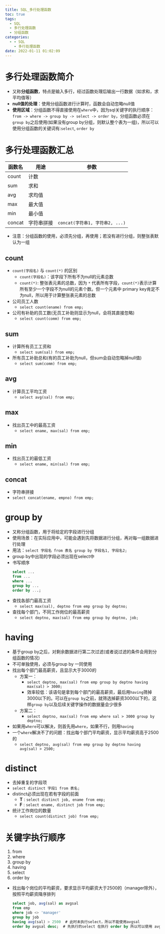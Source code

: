 ```yaml
---
title: SQL_多行处理函数
toc: true
tags:
  - SQL
  - 多行处理函数
  - 分组函数
categories:
  - - SQL
    - 多行处理函数
date: 2022-01-11 01:02:09
---
```

# 多行处理函数简介
* 又称**分组函数**，特点是输入多行，经过函数处理后输出一行数据（如求和，求平均值等）
* **null值的处理**：使用分组函数进行计算时，函数会自动忽略null值
* **使用区域**：分组函数不得直接使用在`where`中，因为sql关键字的执行顺序：`from -> where -> group by -> select -> order by`，分组函数必须在`group by`之后使用(如果没有group by分组，则默认整个表为一组)，所以可以使用分组函数的关键词有:`select`, `order by`


   
# 多行处理函数汇总
|函数名|用途|参数|
|--|--|--|
|count|计数|
|sum|求和|
|avg|求均值|
|max|最大值|
|min|最小值|
|concat|字符串拼接|`concat(字符串1, 字符串2, ...)`|
* 注意：分组函数的使用，必须先分组，再使用；若没有进行分组，则整张表默认为一组

## count
* `count(字段名)` 与 `count(*)` 的区别
  * `count(字段名)`：该字段下所有不为null的元素总数
  * `count(*)`: 整张表元素的总数，因为 `*` 代表所有字段，`count(*)`表示计算所有至少一个字段不为null的元素个数。但一个元素中 primary key肯定不为null，所以用于计算整张表元素的总数
* 公司员工人数
  * `select count(ename) from emp;`
* 公司有补助的员工数(无员工补助则显示为null，会将其直接忽略)
  * `select count(comm) from emp;`
## sum
* 计算所有员工工资和
  * `select sum(sal) from emp;`
* 所有员工补助总和(有的员工补助为null，但sum会自动忽略掉null值)
  * `select sum(comm) from emp;`

## avg
* 计算员工平均工资
  * `select avg(sal) from emp;`

## max
* 找出员工中的最高工资
  * `select ename, max(sal) from emp;`
  
## min
* 找出员工的最低工资
  * `select ename, min(sal) from emp;`

## concat
* 字符串拼接
* `select concat(ename, empno) from emp;`


# group by
* 又称分组函数，用于将给定的字段进行分组
* 使用场景：在实际应用中，可能会遇到先将数据进行分组，再对每一组数据进行处理
* 用法：`select 字段名 from 表名 group by 字段名1, 字段名2;`
* group by中出现的字段必须出现在select中
* 书写顺序
  ```sql
  select ...
  from ...
  where ...
  group by ...
  order by ...;
  ```
* 查找各部门最高工资
  * `select max(sal), deptno from emp group by deptno;`
* 查找每个部门，不同工作岗位的最高薪资
  * `select deptno, max(sal) from emp group by deptno, job;`

# having
* 基于group by之后，对剩余数据进行第二次过滤(或者说过滤的条件会用到分组函数的情况)
* 不可单独使用，必须与group by 一同使用
* 找出每个部门最高薪资，且显示大于3000的
  * 方案一：
    * `select deptno, max(sal) from emp group by deptno having max(sal) > 3000;`
    * 效率较低：该语句是拿到每个部门的最高薪资，最后用`having`筛掉3000以下的。可以在`group by`之前，就筛选掉薪资3000以下的，这样`group by`以及后续关键字操作的数据量会少很多
  * 方案二：
    * `select deptno, max(sal) from emp where sal > 3000 group by deptno;`
* 如果用`where`可以解决，则首先用`where`，如果不行，则用`having`
* 一个`where`解决不了的问题：找出每个部门平均薪资，显示平均薪资高于2500的
  * `select deptno, avg(sal) from emp group by deptno having avg(sal) > 2500;`

# distinct
* 去掉重复的字段项
* `select distinct 字段1 from 表名;`
* distinct必须出现在若有字段的前面
  - **T** : `select distinct job, ename from emp;`
  - **F** : `select ename, distinct job from emp;`
* 统计工作岗位的数量
  * `select count(distinct job) from emp;`

# 关键字执行顺序
1. from
2. where
3. group by
4. having
5. select
6. order by
* 找出每个岗位的平均薪资，要求显示平均薪资大于2500的（manager除外），按照平均薪资降序排列
    ```sql
    select job, avg(sal) as avgsal
    from emp 
    where job <> 'manager' 
    group by job 
    having avg(sal) > 2500  # 此时未执行select，所以不能使用avgsal
    order by avgsal desc;  # 先执行的select 在执行 order by 所以可以使用 avgsal
    ```











